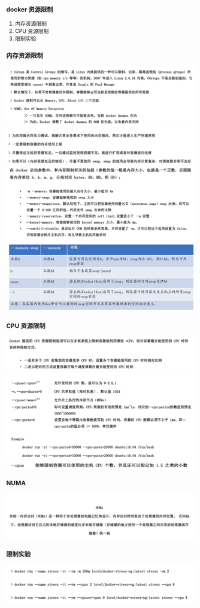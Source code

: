 ### docker 资源限制
1. 内存资源限制
2. CPU 资源限制
3. 限制实验

### 内存资源限制
![docker资源限制-重要提示.png](./images/docker资源限制-重要提示.png)
![docker资源限制-重要提示2.png](./images/docker资源限制-重要提示2.png)
![docker资源限制-设置方式.png](./images/docker资源限制-设置方式.png)
![docker资源限制-设置解释.png](./images/docker资源限制-设置解释.png)

### CPU 资源限制
![cpu限制说明.png](./images/cpu限制说明.png)
![cpu限制方式.png](./images/cpu限制方式.png)
![cpu限制方式2.png](./images/cpu限制方式2.png)

### NUMA
![NUMA.png](./images/NUMA.png)

### 限制实验
![限制实验.png](./images/限制实验.png)
